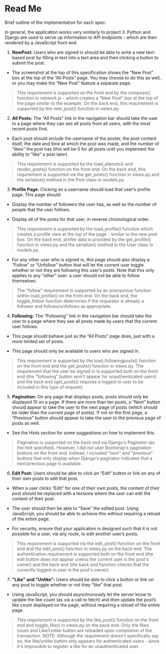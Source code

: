 # Read Me

Brief outline of the implementation for each spec:

In general, the application works very similarly to project 3.  Python and Django are used to serve up information to API endpoints - which are then rendered by a JavaScript front end.

1. **NewPost:** Users who are signed in should be able to write a new text-based post by filling in text into a text area and then clicking a button to submit the post.

- The screenshot at the top of this specification shows the “New Post” box at the top of the “All Posts” page. You may choose to do this as well, or you may make the “New Post” feature a separate page.

> This requirement is supported on the front end by the compose() function in network.js - which creates a "New Post" box at the top of the page similar to the example.  On the back end, this requirement is supported by the new_post() function in views.py.


2. **All Posts:** The “All Posts” link in the navigation bar should take the user to a page where they can see all posts from all users, with the most recent posts first.

- Each post should include the username of the poster, the post content itself, the date and time at which the post was made, and the number of “likes” the post has (this will be 0 for all posts until you implement the ability to “like” a post later).
  
> This requirement is supported by the load_allposts() and render_posts() function on the front end.  On the back end, this requirement is supported via the get_posts() function in views.py and the serialize() method in the Post class in models.py.


3. **Profile Page:** Clicking on a username should load that user’s profile page. This page should:

- Display the number of followers the user has, as well as the number of people that the user follows.

- Display all of the posts for that user, in reverse chronological order.

> This requirement is supported by the load_profile() function which creates a profile view at the top of the page - similar to the new post box.  On the back end, profile data is provided by the get_profile() function in views.py and the serialize() method in the User class in models.py.

- For any other user who is signed in, this page should also display a “Follow” or “Unfollow” button that will let the current user toggle whether or not they are following this user’s posts. Note that this only applies to any “other” user: a user should not be able to follow themselves.

> The "follow" requirement is supported by an anonymous function within load_profile() on the front end.  On the back end, the toggle_follow function determines if the requestor is already a follower and follows/unfollows as appropriate.

4. **Following:** The “Following” link in the navigation bar should take the user to a page where they see all posts made by users that the current user follows.

- This page should behave just as the “All Posts” page does, just with a more limited set of posts.
    
- This page should only be available to users who are signed in.

> This requirement is supported by the load_followingposts() function on the front end and the get_posts() function in views.py.  The requirement that the user be signed in is supported both on the front end (the "following" button won't appear for unauthenticated users) and the back end (get_posts() requires a logged-in user to be included in this type of request).

5. **Pagination:** On any page that displays posts, posts should only be displayed 10 on a page. If there are more than ten posts, a “Next” button should appear to take the user to the next page of posts (which should be older than the current page of posts). If not on the first page, a “Previous” button should appear to take the user to the previous page of posts as well.

- See the Hints section for some suggestions on how to implement this.

> Pagination is supported on the back end via Django's Paginator (as the hint specified).  However, I did not user Bootstrap's pagination buttons on the front end.  Instead, I included "next" and "previous" buttons that only display when Django's paginator indicates that a next/previous page is available.

6. **Edit Post:** Users should be able to click an “Edit” button or link on any of their own posts to edit that post.

- When a user clicks “Edit” for one of their own posts, the content of their post should be replaced with a textarea where the user can edit the content of their post.

- The user should then be able to “Save” the edited post. Using JavaScript, you should be able to achieve this without requiring a reload of the entire page.

- For security, ensure that your application is designed such that it is not possible for a user, via any route, to edit another user’s posts.

> This requirement is supported via the edit_post() function on the front end and the edit_post() function in views.py on the back end.  The authentication requirement is supported both on the front end (the edit button does not appear unless the current user is the post's owner) and the back end (the back end function checks that the currently logged-in user is the post's owner).

7. **"Like" and "Unlike":** Users should be able to click a button or link on any post to toggle whether or not they “like” that post.

- Using JavaScript, you should asynchronously let the server know to update the like count (as via a call to fetch) and then update the post’s like count displayed on the page, without requiring a reload of the entire page.

> This requirement is supported by the like_post() function on the front end and toggle_like() in views.py on the back end.  Only the likes count and Like/Unlike button are reloaded upon completion of the transaction.  NOTE: Although the requirement doesn't specifically say so, the like/unlike button only appears for authenticated users - since it's impossible to register a like for an unauthenticated user.